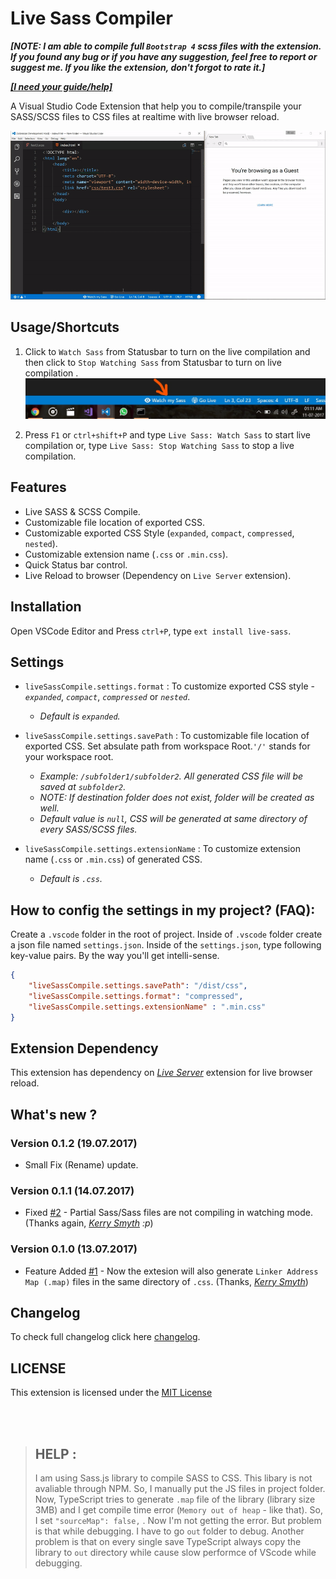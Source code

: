 # Live Sass Compiler

**_[NOTE: I am able to compile full `Bootstrap 4` scss files with the extension. If you found any bug or if you have any suggestion, feel free to report or suggest me. If you like the extension, don't forgot to rate it.]_**

**_[[I need your guide/help]](https://github.com/ritwickdey/vscode-live-sass-compiler/blob/master/README.md#help-)_**

A Visual Studio Code Extension that help you to compile/transpile your SASS/SCSS files to CSS files at realtime with live browser reload.

![App Preview](./images/Screenshot/AnimatedPreview.gif)

## Usage/Shortcuts
1. Click to `Watch Sass` from Statusbar to turn on the live compilation and then click to `Stop Watching Sass` from Statusbar to turn on live compilation . 
![Statusbar control](./images/Screenshot/statusbar.jpg)

2. Press `F1` or `ctrl+shift+P` and type `Live Sass: Watch Sass` to start live compilation or, type `Live Sass: Stop Watching Sass` to stop a live compilation.

## Features
* Live SASS & SCSS Compile.
* Customizable file location of exported CSS.
* Customizable exported CSS Style (`expanded`, `compact`, `compressed`, `nested`).
* Customizable extension name (`.css` or `.min.css`).
* Quick Status bar control.
* Live Reload to browser (Dependency on `Live Server` extension).

## Installation
Open VSCode Editor and Press `ctrl+P`, type `ext install live-sass`.

## Settings
* `liveSassCompile.settings.format` : To customize exported CSS style - _`expanded`_, _`compact`_, _`compressed`_ or _`nested`_.
    * _Default is  `expanded`._

* `liveSassCompile.settings.savePath` : To customizable file location of exported CSS. Set absulate path from workspace Root.`'/'` stands for your workspace root.
    * _Example: `/subfolder1/subfolder2`. All generated CSS file will be saved at `subfolder2`._
    * _NOTE: If destination folder does not exist, folder will be created as well._ 
    * _Default value is `null`, CSS will be generated at same directory of every SASS/SCSS files._
* `liveSassCompile.settings.extensionName` : To customize extension name (`.css` or `.min.css`) of generated CSS. 
    * _Default is `.css`._

## How to config the settings in my project? (FAQ):
Create a `.vscode` folder in the root of project. Inside of `.vscode` folder create a json file named `settings.json`.
Inside of the `settings.json`, type following key-value pairs. By the way you'll get intelli-sense.

```json
{
    "liveSassCompile.settings.savePath": "/dist/css",
    "liveSassCompile.settings.format": "compressed",
    "liveSassCompile.settings.extensionName" : ".min.css"
}
```

## Extension Dependency 
This extension has dependency on _[Live Server](https://marketplace.visualstudio.com/items?itemName=ritwickdey.LiveServer)_ extension for live browser reload.

## What's new ?

### Version 0.1.2 (19.07.2017)
* Small Fix (Rename) update.

### Version 0.1.1 (14.07.2017)
* Fixed [#2](https://github.com/ritwickdey/vscode-live-sass-compiler/issues/2) - Partial Sass/Sass files are not compiling in watching mode. (Thanks again, _[Kerry Smyth](https://github.com/Kerrys7777) :p_)

### Version 0.1.0 (13.07.2017)
* Feature Added [#1](https://github.com/ritwickdey/vscode-live-sass-compiler/issues/1) - Now the extesion will also generate `Linker Address Map (.map)` files in the same directory of `.css`. (Thanks, _[Kerry Smyth](https://github.com/Kerrys7777)_)

## Changelog
To check full changelog click here [changelog](CHANGELOG.md).

## LICENSE
This extension is licensed under the [MIT License](LICENSE)

<br>
<br>

> ## HELP : 
> I am using Sass.js library to compile SASS to CSS. This libary is not avaliable through NPM. So, I manually put the JS files in project folder. Now, TypeScript tries to generate `.map` file of the library (library size 3MB) and I get compile time error (`Memory out of heap` - like that). So, I set `"sourceMap": false,` . Now I'm not getting the error. But problem is that while debugging. I have to go `out` folder to debug. Another problem is that on every single save TypeScript always copy the library to `out` directory while cause slow performce of VScode while debugging.